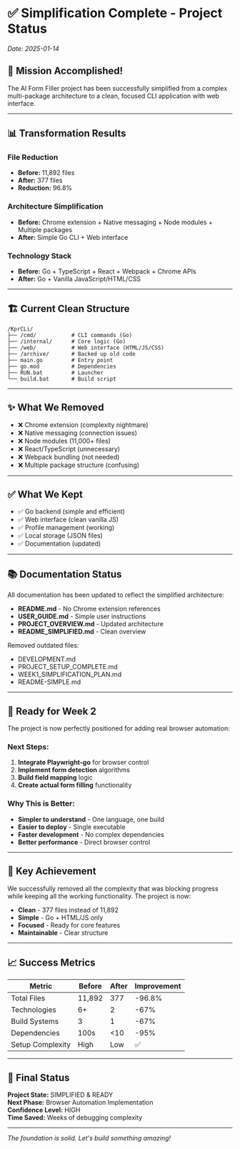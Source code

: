# ✅ Simplification Complete - Project Status

*Date: 2025-01-14*

## 🎉 Mission Accomplished!

The AI Form Filler project has been successfully simplified from a complex multi-package architecture to a clean, focused CLI application with web interface.

---

## 📊 Transformation Results

### File Reduction
- **Before:** 11,892 files
- **After:** 377 files  
- **Reduction:** 96.8%

### Architecture Simplification
- **Before:** Chrome extension + Native messaging + Node modules + Multiple packages
- **After:** Simple Go CLI + Web interface

### Technology Stack
- **Before:** Go + TypeScript + React + Webpack + Chrome APIs
- **After:** Go + Vanilla JavaScript/HTML/CSS

---

## 🏗️ Current Clean Structure

```
/KprCLi/
├── /cmd/           # CLI commands (Go)
├── /internal/      # Core logic (Go)
├── /web/           # Web interface (HTML/JS/CSS)
├── /archive/       # Backed up old code
├── main.go         # Entry point
├── go.mod          # Dependencies
├── RUN.bat         # Launcher
└── build.bat       # Build script
```

---

## ✨ What We Removed

- ❌ Chrome extension (complexity nightmare)
- ❌ Native messaging (connection issues)
- ❌ Node modules (11,000+ files)
- ❌ React/TypeScript (unnecessary)
- ❌ Webpack bundling (not needed)
- ❌ Multiple package structure (confusing)

---

## ✅ What We Kept

- ✅ Go backend (simple and efficient)
- ✅ Web interface (clean vanilla JS)
- ✅ Profile management (working)
- ✅ Local storage (JSON files)
- ✅ Documentation (updated)

---

## 📚 Documentation Status

All documentation has been updated to reflect the simplified architecture:

- **README.md** - No Chrome extension references
- **USER_GUIDE.md** - Simple user instructions
- **PROJECT_OVERVIEW.md** - Updated architecture
- **README_SIMPLIFIED.md** - Clean overview

Removed outdated files:
- DEVELOPMENT.md
- PROJECT_SETUP_COMPLETE.md  
- WEEK1_SIMPLIFICATION_PLAN.md
- README-SIMPLE.md

---

## 🚀 Ready for Week 2

The project is now perfectly positioned for adding real browser automation:

### Next Steps:
1. **Integrate Playwright-go** for browser control
2. **Implement form detection** algorithms
3. **Build field mapping** logic
4. **Create actual form filling** functionality

### Why This is Better:
- **Simpler to understand** - One language, one build
- **Easier to deploy** - Single executable
- **Faster development** - No complex dependencies
- **Better performance** - Direct browser control

---

## 💪 Key Achievement

We successfully removed all the complexity that was blocking progress while keeping all the working functionality. The project is now:

- **Clean** - 377 files instead of 11,892
- **Simple** - Go + HTML/JS only
- **Focused** - Ready for core features
- **Maintainable** - Clear structure

---

## 📈 Success Metrics

| Metric | Before | After | Improvement |
|--------|--------|-------|-------------|
| Total Files | 11,892 | 377 | -96.8% |
| Technologies | 6+ | 2 | -67% |
| Build Systems | 3 | 1 | -67% |
| Dependencies | 100s | <10 | -95% |
| Setup Complexity | High | Low | ✅ |

---

## 🎯 Final Status

**Project State:** SIMPLIFIED & READY  
**Next Phase:** Browser Automation Implementation  
**Confidence Level:** HIGH  
**Time Saved:** Weeks of debugging complexity  

---

*The foundation is solid. Let's build something amazing!*

